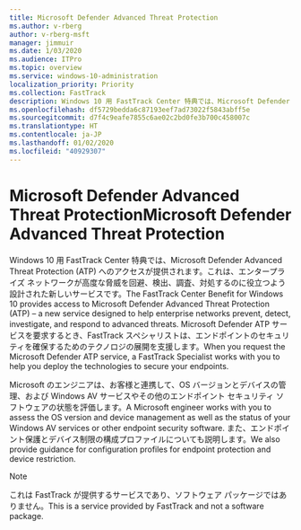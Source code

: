 ```yaml
---
title: Microsoft Defender Advanced Threat Protection
ms.author: v-rberg
author: v-rberg-msft
manager: jimmuir
ms.date: 1/03/2020
ms.audience: ITPro
ms.topic: overview
ms.service: windows-10-administration
localization_priority: Priority
ms.collection: FastTrack
description: Windows 10 用 FastTrack Center 特典では、Microsoft Defender Advanced Threat Protection (ATP) へのアクセスが提供されます。これは、エンタープライズ ネットワークが高度な脅威を回避、検出、調査、対処するのに役立つよう設計された新しいサービスです。
ms.openlocfilehash: df5729bedda6c87193eef7ad73022f5843abff5e
ms.sourcegitcommit: d7f4c9eafe7855c6ae02c2bd0fe3b700c458007c
ms.translationtype: HT
ms.contentlocale: ja-JP
ms.lasthandoff: 01/02/2020
ms.locfileid: "40929307"
---
```

# <a name="microsoft-defender-advanced-threat-protection"></a><span data-ttu-id="abcc6-103">Microsoft Defender Advanced Threat Protection</span><span class="sxs-lookup"><span data-stu-id="abcc6-103">Microsoft Defender Advanced Threat Protection</span></span>

<span data-ttu-id="abcc6-104">Windows 10 用 FastTrack Center 特典では、Microsoft Defender Advanced Threat Protection (ATP) へのアクセスが提供されます。これは、エンタープライズ ネットワークが高度な脅威を回避、検出、調査、対処するのに役立つよう設計された新しいサービスです。</span><span class="sxs-lookup"><span data-stu-id="abcc6-104">The FastTrack Center Benefit for Windows 10 provides access to Microsoft Defender Advanced Threat Protection (ATP) – a new service designed to help enterprise networks prevent, detect, investigate, and respond to advanced threats.</span></span> <span data-ttu-id="abcc6-105">Microsoft Defender ATP サービスを要求するとき、FastTrack スペシャリストは、エンドポイントのセキュリティを確保するためのテクノロジの展開を支援します。</span><span class="sxs-lookup"><span data-stu-id="abcc6-105">When you request the Microsoft Defender ATP service, a FastTrack Specialist works with you to help you deploy the technologies to secure your endpoints.</span></span>

<span data-ttu-id="abcc6-106">Microsoft のエンジニアは、お客様と連携して、OS バージョンとデバイスの管理、および Windows AV サービスやその他のエンドポイント セキュリティ ソフトウェアの状態を評価します。</span><span class="sxs-lookup"><span data-stu-id="abcc6-106">A Microsoft engineer works with you to assess the OS version and device management as well as the status of your Windows AV services or other endpoint security software.</span></span> <span data-ttu-id="abcc6-107">また、エンドポイント保護とデバイス制限の構成プロファイルについても説明します。</span><span class="sxs-lookup"><span data-stu-id="abcc6-107">We also provide guidance for configuration profiles for endpoint protection and device restriction.</span></span>  

> [!NOTE]
> <span data-ttu-id="abcc6-108">これは FastTrack が提供するサービスであり、ソフトウェア パッケージではありません。</span><span class="sxs-lookup"><span data-stu-id="abcc6-108">This is a service provided by FastTrack and not a software package.</span></span> 